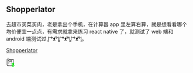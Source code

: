 ## Shopperlator

去超市买菜买肉，老是拿出个手机，在计算器 app 里左算右算，就是想看看哪个均价便宜一点点，有需求就拿来练习 react native 了，就测试了 web 端和 android 端测试过 ᶘ ͡°ᴥ͡°ᶅᶘ ͡°ᴥ͡°ᶅᶘ ͡°ᴥ͡°ᶅ。

<a id="raw-url" href="https://raw.githubusercontent.com/aptxyz/shopperlator/master/android\app\build\outputs\apk\release\app-release.apk">Shopperlator</a>



![](https://github.com/aptxyz/shopperlator/blob/master/shopperlator.png)